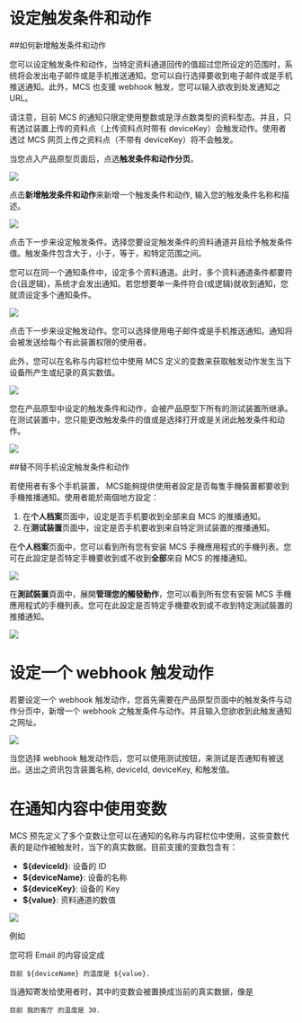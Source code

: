 # 设定触发条件和动作

##如何新增触发条件和动作

您可以设定触发条件和动作，当特定资料通道回传的值超过您所设定的范围时，系统将会发出电子邮件或是手机推送通知。您可以自行选择要收到电子邮件或是手机推送通知。此外，MCS 也支援 webhook 触发，您可以输入欲收到处发通知之 URL。

请注意，目前 MCS 的通知只限定使用整数或是浮点数类型的资料型态。并且，只有透过装置上传的资料点（上传资料点时带有 deviceKey）会触发动作。使用者透过 MCS 网页上传之资料点（不带有 deviceKey）将不会触发。

当您点入产品原型页面后，点选**触发条件和动作分页**。

![](../images/Trigger/img_trigger_01.png)

点击**新增触发条件和动作**来新增一个触发条件和动作, 输入您的触发条件名称和描述。

![](../images/Trigger/img_trigger_02.png)

点击下一步来设定触发条件。选择您要设定触发条件的资料通道并且给予触发条件值。触发条件包含大于，小于，等于，和特定范围之间。

您可以在同一个通知条件中，设定多个资料通道。此时，多个资料通道条件都要符合(且逻辑)，系统才会发出通知。若您想要单一条件符合(或逻辑)就收到通知，您就须设定多个通知条件。

![](../images/Trigger/img_trigger_03.png)

点击下一步来设定触发动作。您可以选择使用电子邮件或是手机推送通知。通知将会被发送给每个有此装置权限的使用者。

此外，您可以在名称与内容栏位中使用 MCS 定义的变数来获取触发动作发生当下设备所产生或纪录的真实数值。


![](../images/Trigger/img_trigger_04.png)

您在产品原型中设定的触发条件和动作，会被产品原型下所有的测试装置所继承。在测试装置中，您只能更改触发条件的值或是选择打开或是关闭此触发条件和动作。

![](../images/Trigger/img_trigger_05.png)

##替不同手机设定触发条件和动作

若使用者有多个手机装置， MCS能夠提供使用者設定是否每隻手機裝置都要收到手機推播通知。使用者能於兩個地方設定：

1. 在**个人档案**页面中，设定是否手机要收到全部来自 MCS 的推播通知。
2. 在**测试装置**页面中，设定是否手机要收到来自特定测试装置的推播通知。

在**个人档案**页面中，您可以看到所有您有安装 MCS 手機應用程式的手機列表。您可在此設定是否特定手機要收到或不收到**全部**來自 MCS 的推播通知。

![](../images/Trigger/img_trigger_06.png)

在**測試裝置**頁面中，展開**管理您的觸發動作**，您可以看到所有您有安裝 MCS 手機應用程式的手機列表。您可在此設定是否特定手機要收到或不收到特定測試裝置的推播通知。

![](../images/Trigger/img_trigger_07.png)


# 设定一个 webhook 触发动作

若要设定一个 webhook 触发动作，您首先需要在产品原型页面中的触发条件与动作分页中，新增一个 webhook 之触发条件与动作。并且输入您欲收到此触发通知之网址。


![](../images/Trigger/img_trigger_08.png)

当您选择 webhook 触发动作后，您可以使用测试按钮，来测试是否通知有被送出。送出之资讯包含装置名称, deviceId, deviceKey, 和触发值。

# 在通知内容中使用变数

MCS 预先定义了多个变数让您可以在通知的名称与内容栏位中使用，这些变数代表的是动作被触发时，当下的真实数据。目前支援的变数包含有：

* **${deviceId}**: 设备的 ID
* **${deviceName}**: 设备的名称
* **${deviceKey}**: 设备的 Key
* **${value}**: 资料通道的数值

![](../images/Trigger/img_trigger_09.png)

例如

您可将 Email 的内容设定成

	目前 ${deviceName} 的温度是 ${value}.
	
当通知寄发给使用者时，其中的变数会被置换成当前的真实数据，像是
	
	目前 我的客厅 的温度是 30.
	